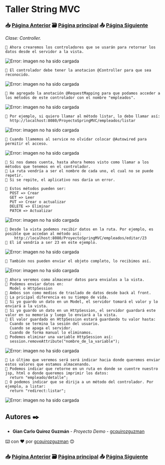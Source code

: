 # Taller String MVC                                                                       
### 📥 [Página Anterior](https://github.com/gcquirozguzman/java-spring-mvc-tcs-202004/tree/INSTC00001)          🗃️ [Página principal](https://github.com/gcquirozguzman/java-spring-mvc-tcs-202004)          📤 [Página Siguiente](https://github.com/gcquirozguzman/java-spring-mvc-tcs-202004/tree/XXXXX00001)

_Clase: Controller._

```
📢 Ahora crearemos los controladores que se usarán para retornar los datos desde el servidor a la vista.
```

![Error: imagen no ha sido cargada](https://github.com/gcquirozguzman/java-spring-mvc-tcs-202004/blob/master/imagenes/CONTR00001_1.png)

```
📢 El controlador debe tener la anotacion @Controller para que sea reconocido.
```

![Error: imagen no ha sido cargada](https://github.com/gcquirozguzman/java-spring-mvc-tcs-202004/blob/master/imagenes/CONTR00001_2.png)

```
📢 He agregado la anotación @RequestMapping para que podamos acceder a los métodos de este controlador con el nombre "empleados".
```

![Error: imagen no ha sido cargada](https://github.com/gcquirozguzman/java-spring-mvc-tcs-202004/blob/master/imagenes/CONTR00001_3.png)

```
📢 Por ejemplo, si quiero llamar al método listar, lo debo llamar así:
  http://localhost:8080/ProyectoSpringMVC/empleados/listar
```

![Error: imagen no ha sido cargada](https://github.com/gcquirozguzman/java-spring-mvc-tcs-202004/blob/master/imagenes/CONTR00001_4.png)

```
📢 Cuando llamemos al service no olvidar colocar @Autowired para permitir el acceso.
```

![Error: imagen no ha sido cargada](https://github.com/gcquirozguzman/java-spring-mvc-tcs-202004/blob/master/imagenes/CONTR00001_5.png)

```
📢 Si nos damos cuenta, hasta ahora hemos visto como llamar a los métodos que tenemos en el controlador.
📢 La ruta vendría a ser el nombre de cada uno, el cual no se puede repetir.
📢 Si se repite, el aplicativo nos daría un error.

📢 Estos métodos pueden ser:
  POST => Crear
  GET => Leer
  PUT => Crear o actualizar
  DELETE => Eliminar
  PATCH => Actualizar
```

![Error: imagen no ha sido cargada](https://github.com/gcquirozguzman/java-spring-mvc-tcs-202004/blob/master/imagenes/CONTR00001_6.png)

```
📢 Desde la vista podemos recibir datos en la ruta. Por ejemplo, es posible que accedan al método así:
    http://localhost:8080/ProyectoSpringMVC/empleados/editar/23
📢 El id vendría a ser 23 en este ejemplo.
```

![Error: imagen no ha sido cargada](https://github.com/gcquirozguzman/java-spring-mvc-tcs-202004/blob/master/imagenes/CONTR00001_7.png)

```
📢 También nos pueden enviar el objeto completo, lo recibimos así.
```

![Error: imagen no ha sido cargada](https://github.com/gcquirozguzman/java-spring-mvc-tcs-202004/blob/master/imagenes/CONTR00001_8.png)

```
📢 Ahora veremos como almacenar datos para envialos a la vista.
📢 Podemos enviar datos en:
  Model o HttpSession
📢 Ambos son como medios de traslado de datos desde back al front.
📢 La pricipal diferencia es su tiempo de vida.
📢 Si yo guardo un dato en un Model, el servidor tomará el valor y lo enviará a la vista.
📢 Si yo guardo un dato en un HttpSession, el servidor guardará este valor en su memoria y luego lo enviará a la vista.
📢 El valor guardado en HttpSession estará guardando tu valor hasta:
  Cuando se termina la sesión del usuario.
  Cuando se apaga el servidor.
  Cuando de forma manual lo eliminamos.
📢 Podemos eliminar una variable HttpSession así:
  session.removeAttribute("nombre_de_la_variable");
```

![Error: imagen no ha sido cargada](https://github.com/gcquirozguzman/java-spring-mvc-tcs-202004/blob/master/imagenes/CONTR00001_9.png)

```
📢 Lo último que veremos será será indicar hacia donde queremos enviar estos valores que estamos almacenando.
📢 Podemos indicar que retorne en un ruta en donde se cuentre nuestro jsp, html o donde queremos imprimir los datos:
  return "empleado/detalle";
📢 O podemos indicar que se dirija a un método del controlador. Por ejemplo, a listar:
  return "redirect:listar"; 
```

![Error: imagen no ha sido cargada](https://github.com/gcquirozguzman/java-spring-mvc-tcs-202004/blob/master/imagenes/CONTR00001_10.png)

## Autores ✒️

* **Gian Carlo Quiroz Guzmán** - *Proyecto Demo* - [gcquirozguzman](https://github.com/gcquirozguzman)

⌨️ con ❤️ por [gcquirozguzman](https://github.com/gcquirozguzman) 😊

### 📥 [Página Anterior](https://github.com/gcquirozguzman/java-spring-mvc-tcs-202004/tree/INSTC00001)          🗃️ [Página principal](https://github.com/gcquirozguzman/java-spring-mvc-tcs-202004)          📤 [Página Siguiente](https://github.com/gcquirozguzman/java-spring-mvc-tcs-202004/tree/XXXXX00001)
